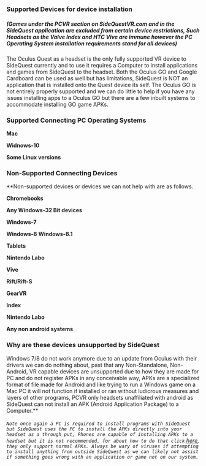 ### Supported Devices for device installation
##### (Games under the PCVR section on SideQuestVR.com and in the SideQuest application are excluded from certain device restrictions, Such Headsets as the Valve Index and HTC Vive are immune however the PC Operating System installation requirements stand for all devices)

The Oculus Quest as a headset is the only fully supported VR device to SideQuest currently and to use it requires a Computer to install applications and games from SideQuest to the headset.
Both the Oculus GO and Google Cardboard can be used as well but has limitations, SideQuest is NOT an application that is installed onto the Quest device its self. The Oculus GO is not entirely properly supported and we can do little to help if you have any issues installing apps to a Oculus GO but there are a few inbuilt systems to accommodate installing GO game APKs.

### Supported Connecting PC Operating Systems

**Mac**

**Widnows-10**

**Some Linux versions**

### Non-Supported Connecting Devices

**Non-supported devices or devices we can not help with are as follows.

**Chromebooks**

**Any Windows-32 Bit devices**

**Windows-7**

**Windows-8**
**Windows-8.1**

**Tablets**

**Nintendo Labo**

**Vive**

**Rift/Rift-S**

**GearVR**

**Index**

**Nintendo Labo**

**Any non android systems**

### Why are these devices unsupported by SideQuest

Windows 7/8 do not work anymore due to an update from Oculus with their drivers we can do nothing about, past that any Non-Standalone, Non-Android, VR capable devices are unsupported due to how they are made for PC and do not register APKs in any conceivable way, APKs are a specialized format of file made for Android and like trying to run a Windows game on a Mac PC it will not function if installed or ran without ludicrous measures and layers of other programs, PCVR only headsets unaffiliated with android as SideQuest can not install an APK (Android Application Package) to a Computer.**

###### `Note once again a PC is required to install programs with SideQuest but SideQuest uses the PC to install the APKs directly into your headset as a through put, Phones are capable of installing APKs to a headset but it is not recommended, for about how to do that click` [here](https://github.com/the-expanse/SideQuest/wiki/Installing-with-a-Mobile-Phone),` they only support normal APKs. Always be wary of viruses if attempting to install anything from outside SideQuest as we can likely not assist if something goes wrong with an application or game not on our system.`